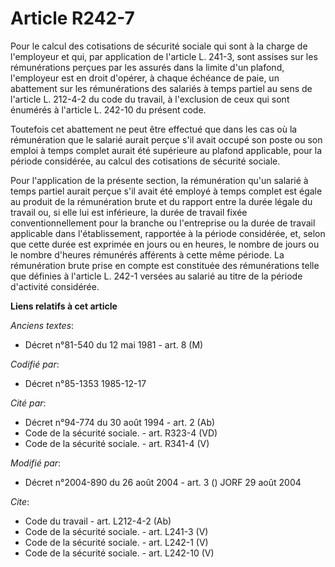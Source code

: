 # Article R242-7

Pour le calcul des cotisations de sécurité sociale qui sont à la charge de l'employeur et qui, par application de l'article
L. 241-3, sont assises sur les rémunérations perçues par les assurés dans la limite d'un plafond, l'employeur est en droit
d'opérer, à chaque échéance de paie, un abattement sur les rémunérations des salariés à temps partiel au sens de l'article L.
212-4-2 du code du travail, à l'exclusion de ceux qui sont énumérés à l'article L. 242-10 du présent code. 

Toutefois cet abattement ne peut être effectué que dans les cas où la rémunération que le salarié aurait perçue s'il avait
occupé son poste ou son emploi à temps complet aurait été supérieure au plafond applicable, pour la période considérée, au
calcul des cotisations de sécurité sociale. 

Pour l'application de la présente section, la rémunération qu'un salarié à temps partiel aurait perçue s'il avait été employé
à temps complet est égale au produit de la rémunération brute et du rapport entre la durée légale du travail ou, si elle lui
est inférieure, la durée de travail fixée conventionnellement pour la branche ou l'entreprise ou la durée de travail
applicable dans l'établissement, rapportée à la période considérée, et, selon que cette durée est exprimée en jours ou en
heures, le nombre de jours ou le nombre d'heures rémunérés afférents à cette même période. La rémunération brute prise en
compte est constituée des rémunérations telle que définies à l'article L. 242-1 versées au salarié au titre de la période
d'activité considérée.

**Liens relatifs à cet article**

_Anciens textes_:

  - Décret n°81-540 du 12 mai 1981 - art. 8 (M)

_Codifié par_:

  - Décret n°85-1353 1985-12-17

_Cité par_:

  - Décret n°94-774 du 30 août 1994 - art. 2 (Ab)
  - Code de la sécurité sociale. - art. R323-4 (VD)
  - Code de la sécurité sociale. - art. R341-4 (V)

_Modifié par_:

  - Décret n°2004-890 du 26 août 2004 - art. 3 () JORF 29 août 2004

_Cite_:

  - Code du travail - art. L212-4-2 (Ab)
  - Code de la sécurité sociale. - art. L241-3 (V)
  - Code de la sécurité sociale. - art. L242-1 (V)
  - Code de la sécurité sociale. - art. L242-10 (V)
